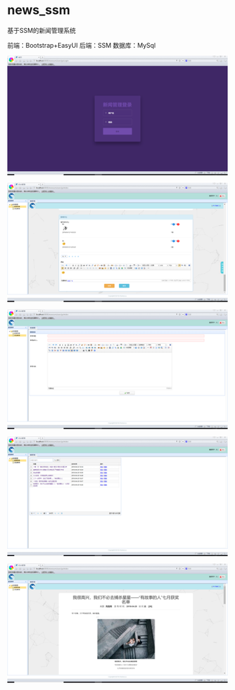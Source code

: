# news_ssm
基于SSM的新闻管理系统

前端：Bootstrap+EasyUI
后端：SSM
数据库：MySql

![image](https://github.com/wsliukang/news_ssm/raw/master/pic/login.png)

![image](https://github.com/wsliukang/news_ssm/raw/master/pic/command.png)

![image](https://github.com/wsliukang/news_ssm/raw/master/pic/command2.png)

![image](https://github.com/wsliukang/news_ssm/raw/master/pic/list.png)

![image](https://github.com/wsliukang/news_ssm/raw/master/pic/read.png)
